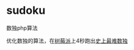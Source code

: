 sudoku
======

数独php算法

优化数独的算法，在<a href="http://www.ickey.cn/raspberry_parts.php?ick_sno=ICKEY00039">树莓派</a>上4秒跑出<a href="http://epaper.oeeee.com/A/html/2012-07/01/content_1663100.htm">史上最难数独</a>
